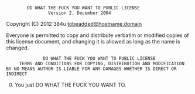             DO WHAT THE FUCK YOU WANT TO PUBLIC LICENSE
                    Version 2, December 2004

 Copyright (C) 2012 384u <tobeadded@hostname.domain>

 Everyone is permitted to copy and distribute verbatim or modified
 copies of this license document, and changing it is allowed as long
 as the name is changed.

                  DO WHAT THE FUCK YOU WANT TO PUBLIC LICENSE
         TERMS AND CONDITIONS FOR COPYING, DISTRIBUTION AND MODIFICATION
    BY NO MEANS AUTHOR IS LIABLE FOR ANY DAMAGES WHETHER IS DIRECT OR INDIRECT

  0. You just DO WHAT THE FUCK YOU WANT TO.
